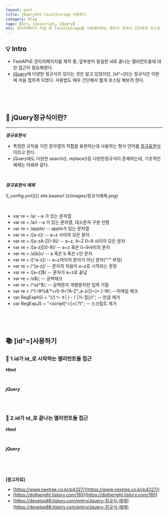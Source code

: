 ```yaml
---
layout: post
title: jQuery에서 localStorage 사용하기
category: Blog
tags: [Git, javascript, jQuery]
etc: 관리자페이지 작업 중 localStorage를 사용해야하는 경우가 생겨서 간단하게 포스팅 해보려 한다.
---
```

## 💡 Intro
- FastAPI로 관리자페이지를 제작 중, 앞부분이 동일한 id로 끝나는 엘리먼트들에 대한 접근이 필요해졌다.
- [jQuery](https://jquery.com/)에 다양한 정규식이 있다는 것은 알고 있었지만, [id^=]라는 정규식은 이번에 처음 접하게 되었다. 사용법도 매우 간단해서 짧게 포스팅 해보려 한다. 
<br>
<br>
<br>

## 🔎 jQuery정규식이란?
---------------------------------------
***정규표현식***
- 특정한 규칙을 가진 문자열의 직합을 표현하는데 사용하는 형식 언어를 [정규표현식](https://www.nextree.co.kr/p4327/)이라고 한다.
- jQuery에도 다양한 search(), replace()등 다양한정규식이 존재하는데, 기초적인 예제는 아래와 같다.

<br>

***정규표현식 예제***

![_config.yml]({{ site.baseurl }}/images/정규식예제.png)

<br>

- var re = /a/         --a 가 있는 문자열
- var re = /a/i        --a 가 있는 문자열, 대소문자 구분 안함
- var re = /apple/    -- apple가 있는 문자열
- var re = /[a-z]/    -- a~z 사이의 모든 문자
- var re = /[a-zA-Z0-9]/    -- a~z, A~Z 0~9 사이의 모든 문자
- var re = /[a-z]|[0-9]/  -- a~z 혹은 0~9사이의 문자
- var re = /a|b|c/   --  a 혹은 b 혹은 c인 문자
- var re = /[^a-z]/  -- a~z까지의 문자가 아닌 문자("^" 부정)
- var re = /^[a-z]/  -- 문자의 처음이 a~z로 시작되는 문장
- var re = /[a-z]$/  -- 문자가 a~z로 끝남
- var re = /s$/;          -- 공백체크
- var re = /^ss*$/;   -- 공백문자 개행문자만 입력 거절
- var re = /^[-!#$%& amp;'*+./0-9=?A-Z^_a-z{|}~]+@[-!#$%&'*+/0-9=?A-Z^_a-z{|}~]+.[-!#$%& amp;'*+./0-9=?A-Z^_a-z{|}~]+$/; --이메일 체크
- var RegExpHG = "(/[ㄱ-ㅎ|ㅏ-ㅣ|가-힣]/)";  -- 한글 제거  
- var RegExpJS = "<script[^>]*>(.*?)</script>";  -- 스크립트 제거  

<br>
<br>
<br>

## 📚 [id^=]사용하기

### 📗 1.id가 id_로 시작하는 엘리먼트들 접근

***Html***

<script src="https://gist.github.com/liampoet/e361f5c097a668e5045376d6c78e7e77.js"></script>

<br>

***jQuery***

<script src="https://gist.github.com/liampoet/d84a856ed2ecb8775d0ad690581e5a72.js"></script>

<br>
<br>

### 📕 2.id가 id_로 끝나는 엘리먼트들 접근

***Html***

<script src="https://gist.github.com/liampoet/10fa4177bb5c418bc9e8bac58a0f6560.js"></script>

<br>

***jQuery***

<script src="https://gist.github.com/liampoet/d46e913f0ffd5b46e0861544efccf4b0.js"></script>
<br>
<br>
<br>



**[참고자료]**
- [https://www.nextree.co.kr/p4327/](https://www.nextree.co.kr/p4327/)
- [https://dotheright.tistory.com/165](https://dotheright.tistory.com/165)
- [https://develop88.tistory.com/entry/Jquery-정규식-예제](https://develop88.tistory.com/entry/Jquery-정규식-예제)
